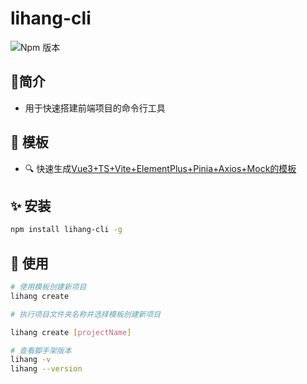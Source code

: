 # lihang-cli
![Npm 版本](https://img.shields.io/badge/lihang-cli_v0.0.1-green)
## 📖简介
  - 用于快速搭建前端项目的命令行工具
  
## 🎉 模板
  - 🔍 快速生成[Vue3+TS+Vite+ElementPlus+Pinia+Axios+Mock的模板](https://gitee.com/sohucw/admin-pro.git)
## ✨ 安装
  ```bash
  npm install lihang-cli -g
  ```
## 💎 使用
```bash
# 使用模板创建新项目
lihang create

# 执行项目文件夹名称并选择模板创建新项目

lihang create [projectName]

# 查看脚手架版本
lihang -v
lihang --version
```
